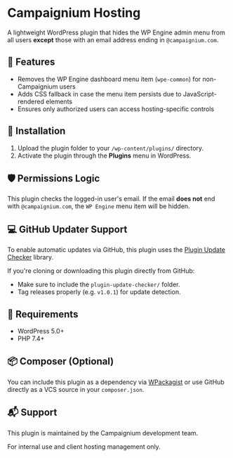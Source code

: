 # Campaignium Hosting

A lightweight WordPress plugin that hides the WP Engine admin menu from all users **except** those with an email address ending in `@campaignium.com`.

## 🔧 Features

- Removes the WP Engine dashboard menu item (`wpe-common`) for non-Campaignium users
- Adds CSS fallback in case the menu item persists due to JavaScript-rendered elements
- Ensures only authorized users can access hosting-specific controls

## 🚀 Installation

1. Upload the plugin folder to your `/wp-content/plugins/` directory.
2. Activate the plugin through the **Plugins** menu in WordPress.

## 🛡️ Permissions Logic

This plugin checks the logged-in user's email. If the email **does not** end with `@campaignium.com`, the `WP Engine` menu item will be hidden.

## 💻 GitHub Updater Support

To enable automatic updates via GitHub, this plugin uses the [Plugin Update Checker](https://github.com/YahnisElsts/plugin-update-checker) library.

If you're cloning or downloading this plugin directly from GitHub:

- Make sure to include the `plugin-update-checker/` folder.
- Tag releases properly (e.g. `v1.0.1`) for update detection.

## 🧠 Requirements

- WordPress 5.0+
- PHP 7.4+

## 📦 Composer (Optional)

You can include this plugin as a dependency via [WPackagist](https://wpackagist.org/) or use GitHub directly as a VCS source in your `composer.json`.

## 📬 Support

This plugin is maintained by the Campaignium development team.

For internal use and client hosting management only.

